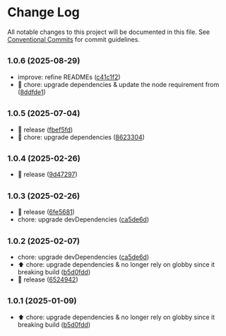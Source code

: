 # Change Log

All notable changes to this project will be documented in this file.
See [Conventional Commits](https://conventionalcommits.org) for commit guidelines.

## <small>1.0.6 (2025-08-29)</small>

* improve: refine READMEs ([c41c1f2](https://github.com/guanghechen/node-scaffolds/commit/c41c1f2))
* :wrench: chore: upgrade dependencies & update the node requirement from ([8ddfde1](https://github.com/guanghechen/node-scaffolds/commit/8ddfde1))





## <small>1.0.5 (2025-07-04)</small>

* :bookmark:  release ([fbef5fd](https://github.com/guanghechen/node-scaffolds/commit/fbef5fd))
* :wrench: chore: upgrade dependencies ([8623304](https://github.com/guanghechen/node-scaffolds/commit/8623304))





## <small>1.0.4 (2025-02-26)</small>

* :bookmark:  release ([9d47297](https://github.com/guanghechen/node-scaffolds/commit/9d47297))





## <small>1.0.3 (2025-02-26)</small>

* :bookmark:  release ([6fe5681](https://github.com/guanghechen/node-scaffolds/commit/6fe5681))
* chore: upgrade devDependencies ([ca5de6d](https://github.com/guanghechen/node-scaffolds/commit/ca5de6d))





## <small>1.0.2 (2025-02-07)</small>

* chore: upgrade devDependencies ([ca5de6d](https://github.com/guanghechen/node-scaffolds/commit/ca5de6d))
* :arrow_up: chore: upgrade dependencies & no longer rely on globby since it breaking build ([b5d0fdd](https://github.com/guanghechen/node-scaffolds/commit/b5d0fdd))
* :bookmark:  release ([6524942](https://github.com/guanghechen/node-scaffolds/commit/6524942))





## <small>1.0.1 (2025-01-09)</small>

* :arrow_up: chore: upgrade dependencies & no longer rely on globby since it breaking build ([b5d0fdd](https://github.com/guanghechen/node-scaffolds/commit/b5d0fdd))

